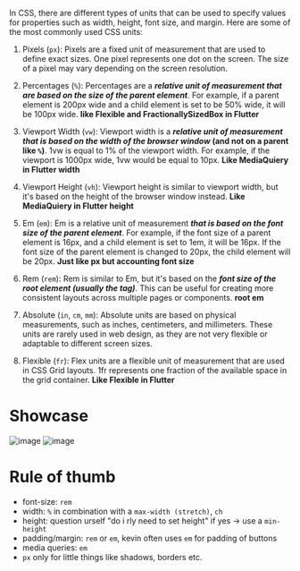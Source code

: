In CSS, there are different types of units that can be used to specify values for properties such as width, height, font size, and margin. Here are some of the most commonly used CSS units:

1. Pixels (`px`): Pixels are a fixed unit of measurement that are used to define exact sizes. One pixel represents one dot on the screen. The size of a pixel may vary depending on the screen resolution.

2. Percentages (`%`): Percentages are a **_relative unit of measurement that are based on the size of the parent element_**. For example, if a parent element is 200px wide and a child element is set to be 50% wide, it will be 100px wide. **like Flexible and FractionallySizedBox in Flutter**

3. Viewport Width (`vw`): Viewport width is a **_relative unit of measurement that is based on the width of the browser window_ (and not on a parent like `%`)**. 1vw is equal to 1% of the viewport width. For example, if the viewport is 1000px wide, 1vw would be equal to 10px. **Like MediaQuiery in Flutter width**

4. Viewport Height (`vh`): Viewport height is similar to viewport width, but it's based on the height of the browser window instead. **Like MediaQuiery in Flutter height**

5. Em (`em`): Em is a relative unit of measurement **_that is based on the font size of the parent element_**. For example, if the font size of a parent element is 16px, and a child element is set to 1em, it will be 16px. If the font size of the parent element is changed to 20px, the child element will be 20px. **Just like px but accounting font size**

6. Rem (`rem`): Rem is similar to Em, but it's based on the **_font size of the root element (usually the <html> tag)_**. This can be useful for creating more consistent layouts across multiple pages or components. **root em**

7. Absolute (`in`, `cm`, `mm`): Absolute units are based on physical measurements, such as inches, centimeters, and millimeters. These units are rarely used in web design, as they are not very flexible or adaptable to different screen sizes.

8. Flexible (`fr`): Flex units are a flexible unit of measurement that are used in CSS Grid layouts. 1fr represents one fraction of the available space in the grid container. **Like Flexible in Flutter**

# Showcase
![image](https://user-images.githubusercontent.com/63263301/229217559-8c140797-6285-4e52-997b-5c938ede6c9b.png)
![image](https://user-images.githubusercontent.com/63263301/229218927-53bd8b3b-e39d-4a87-b0a4-f6e72d2fb043.png)



# Rule of thumb
- font-size: `rem`
- width: `%` in combination with a `max-width (stretch)`, `ch`
- height: question urself "do i rly need to set height" if yes -> use a `min-height`
- padding/margin: `rem` or `em`, kevin often uses `em` for padding of buttons
- media queries: `em`
- `px` only for little things like shadows, borders etc.
